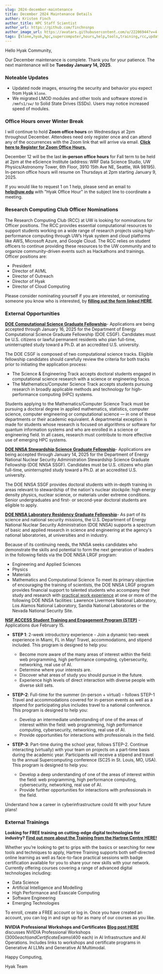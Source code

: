 ```yaml
---
slug: 2024-december-maintenance
title: December 2024 Maintenance Details
author: Kristen Finch
author_title: HPC Staff Scientist
author_url: https://github.com/finchnsnps
author_image_url: https://avatars.githubusercontent.com/u/22206944?v=4
tags: [klone,hyak,hpc,supercomputer,hours,help,tools,training,rcc,updates,gpu]
---
```


Hello Hyak Community,

Our December maintenance is complete. Thank you for your patience. The next maintenance will be **Tuesday January 14, 2025**. 

### Noteable Updates
* Updated node images, ensuring the security and behavior you expect from Hyak `klone`.
* We migrated LMOD modules and other tools and software stored in `/mmfs1/sw/` to Solid State Drives (SSDs). Users may notice increased speed of modules.

### Office Hours onver Winter Break

I will continue to hold **Zoom office hours** on Wednesdays at 2pm throughout December. Attendees need only register once and can attend any of the occurrences with the Zoom link that will arrive via email. [**Click here to Register for Zoom Office Hours.**](https://washington.zoom.us/meeting/register/tJMpce6vrz8sEtR5miKvhsQiXANt6lBORFTu)

December 12 will be the last **in-person office hours** for Fall term to be held at 2pm at the eScience Institute (address: WRF Data Science Studio, UW Physics/Astronomy Tower, 6th Floor, 3910 15th Ave NE, Seattle, WA 98195). In-person office hours will resume on Thursdays at 2pm starting January 9, 2025. 
 
If you would like to request 1 on 1 help, please send an email to **help@uw.edu** with "Hyak Office Hour" in the subject line to coordinate a meeting.

### Research Computing Club Officer Nominations
The Research Computing Club (RCC) at UW is looking for nominations for Officer positions. The RCC provides essential computational resources to support students working on a wide range of research projects using high-performance computing through UW’s Hyak system and cloud platforms like AWS, Microsoft Azure, and Google Cloud. The RCC relies on student officers to continue providing these resources to the UW community and to organize community-driven events such as Hackathons and trainings.
Officer positions are:
* President
* Director of AI/ML
* Director of Outreach
* Director of Hyak
* Director of Cloud Computing

Please consider nominating yourself if you are interested, or nominating someone you know who is interested, by [**filling out the form linked HERE**](https://forms.gle/GEWJsNFzptJ9tnhx7).

### External Opportunities

 [**DOE Computational Science Graduate Fellowship**](https://www.krellinst.org/csgf/about-doe-csgf/news-events/apply-now)- Applications are being accepted through January 16, 2025 for the Department of Energy Computational Science Graduate Fellowship (DOE CSGF). Candidates must be U.S. citizens or lawful permanent residents who plan full-time, uninterrupted study toward a Ph.D. at an accredited U.S. university.

The DOE CSGF is composed of two computational science tracks. Eligible fellowship candidates should carefully review the criteria for both tracks prior to initiating the application process:
* The Science & Engineering Track accepts doctoral students engaged in computational science research with a science or engineering focus.
* The Mathematics/Computer Science Track accepts students pursuing research in broadly applicable methods and technology for high-performance computing (HPC) systems. 

Students applying to the Mathematics/Computer Science Track must be pursuing a doctoral degree in applied mathematics, statistics, computer science, computer engineering or computational science — in one of these departments or their academic equivalent. A departmental exception is made for students whose research is focused on algorithms or software for quantum information systems and who are enrolled in a science or engineering field. In all cases, research must contribute to more effective use of emerging HPC systems.

[**DOE NNSA Stewardship Science Graduate Fellowship**](https://www.krellinst.org/ssgf/about-doe-nnsa-ssgf/news-events/apply-now)- Applications are being accepted through January 14, 2025 for the Department of Energy National Nuclear Security Administration Stewardship Science Graduate Fellowship (DOE NNSA SSGF). Candidates must be U.S. citizens who plan full-time, uninterrupted study toward a Ph.D. at an accredited U.S. university.

The DOE NNSA SSGF provides doctoral students with in-depth training in areas relevant to stewardship of the nation's nuclear stockpile: high energy density physics, nuclear science, or materials under extreme conditions. Senior undergraduates and first- or second-year doctoral students are eligible to apply.

[**DOE NNSA Laboratory Residency Graduate Fellowship**](https://www.krellinst.org/lrgf/about-doe-nnsa-lrgf/fields-study)- As part of its science and national security missions, the U.S. Department of Energy National Nuclear Security Administration (DOE NNSA) supports a spectrum of basic and applied research in science and engineering at the agency's national laboratories, at universities and in industry.

Because of its continuing needs, the NNSA seeks candidates who demonstrate the skills and potential to form the next generation of leaders in the following fields via the DOE NNSA LRGF program:
* Engineering and Applied Sciences
* Physics
* Materials
* Mathematics and Computational Science
To meet its primary objective of encouraging the training of scientists, the DOE NNSA LRGF program provides financial support to talented students who accompany their study and research with [practical work experience](https://www.krellinst.org/lrgf/doe-lab-residency) at one or more of the following DOE NNSA facilities: Lawrence Livermore National Laboratory, Los Alamos National Laboratory, Sandia National Laboratories or the Nevada National Security Site.

[**NSF ACCESS Student Training and Engagement Program (STEP)**](https://operations.access-ci.org/step) - Applications due February 15.
 * **STEP 1**: 2-week introductory experience - Join a dynamic two-week experience in Miami, FL in May! Travel, accommodations, and stipend included. This program is designed to help you:
    * Become more aware of the many areas of interest within the field: web programming, high performance computing, cybersecurity, networking, real use of AI.
    * Determine where your interests are.
    * Discover what areas of study you should pursue in the future.
    * Experience high levels of direct interaction with diverse people with diverse skill sets.

* **STEP-2**: Full-time for the summer (in-person + virtual) - follows STEP-1 Travel and accommodations covered for in-person events as well as a stipend for participating plus includes travel to a national conference. This program is designed to help you:
    * Develop an intermediate understanding of one of the areas of interest within the field: web programming, high performance computing, cybersecurity, networking, real use of AI.
    * Provide opportunities for interactions with professionals in the field.

* **STEP-3**: Part-time during the school year, follows STEP-2. Continue interacting (virtually) with your team on projects on a part-time basis during the academic year. Participants will receive a stipend and travel to the annual Supercomputing conference (SC25 in St. Louis, MO, USA). This program is designed to help you:
    * Develop a deep understanding of one of the areas of interest within the field: web programming, high performance computing, cybersecurity, networking, real use of AI.
    * Provide further opportunities for interactions with professionals in the field.

Understand how a career in cyberinfrastructure could fit with your future plans!

### External Trainings

**Looking for FREE training on cutting-edge digital technologies for industry?** [**Find out more about the Training from the Hartree Centre HERE!**](https://hartreetraining.stfc.ac.uk/moodle/local/hartree/index.php)

Whether you’re looking to get to grips with the basics or searching for new tools and techniques to apply, Hartree Training supports both self-directed online learning as well as face-to-face practical sessions with badge certification available for you to share your new skills with your network.
Currently offering courses covering a range of advanced digital technologies including:
* Data Science
* Artificial Intelligence and Modelling
* High Performance and Exascale Computing
* Software Engineering
* Emerging Technologies

To enroll, create a FREE account or log in. Once you have created an account, you can log in and sign up for as many of our courses as you like. 

**NVIDIA Professional Workshops and Certificates**
[**Blog post HERE**](https://blogs.nvidia.com/blog/professional-certification-ai-infrastructure-operations/?ncid=em-news-283581&nvweb_e=RuEBIAzFXJguujhbkfzQaBvYA6GzkvtP__N1BjlAEgotHi9Tf0rrRc8dDGhlj0dq_iqlqLa7R1-nmu1jB_15Ew&mkt_tok=MTU2LU9GTi03NDIAAAGXO0FV7pAdP8lx-sr9SCELGcsCCnMPG8z0e4Sz9LMp2ERZrXbouQeQukd8eINWS7Mxyg_o9jy316fsivRZ1xFLFkl46C2HknE6Ikrtb9AAoQxm0ttS5grd) discusses NVIDIA Professional Workshops ($3000 each) and Certificate Exams ($400 each) in AI Infrastructure and AI Operations. Includes links to workshops and certificate programs in Generative AI LLMs and Generative AI Multimodal.

Happy Computing, 

Hyak Team